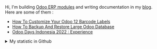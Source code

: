 Hi, I'm building [Odoo ERP modules](https://apps.odoo.com/apps/browse?repo_maintainer_id=276647) and writing documentation in my [blog](https://blog.altela.com). Here are some of them :
<!-- BLOG-POST-LIST:START -->
- [How To Customize Your Odoo 12 Barcode Labels](https://blog.altela.net/2023/01/how-to-customize-your-odoo-12-barcode.html)
- [How To Backup And Restore Large Odoo Database](https://blog.altela.net/2023/01/how-to-backup-and-restore-large-odoo.html)
- [Odoo Days Indonesia 2022 : Experience](https://blog.altela.net/2022/12/odoo-days-indonesia-2022-experience.html)
<!-- BLOG-POST-LIST:END -->


<details>
    <summary>My statistic in Github</summary>
<div>

<img height="154" src="https://github-readme-stats.vercel.app/api?username=altela&count_private=true&theme=github_dark&hide_border=true&show_icons=true&include_all_commits=true&hide_rank=false&custom_title=Activity%20On%20GitHub" />
  
<img height="154" src="https://github-readme-stats.vercel.app/api/top-langs/?username=altela&layout=compact&theme=github_dark&&langs_count=10&hide_border=true&custom_title=Repository's%20Composition%20Languages" />
</div>
    
<!--START_SECTION:waka-->

```text
Python             12 hrs 33 mins  ████████████████████████░   95.90 %
XML                27 mins         █░░░░░░░░░░░░░░░░░░░░░░░░   03.54 %
HTML               2 mins          ░░░░░░░░░░░░░░░░░░░░░░░░░   00.33 %
Text               1 min           ░░░░░░░░░░░░░░░░░░░░░░░░░   00.15 %
textmate           0 secs          ░░░░░░░░░░░░░░░░░░░░░░░░░   00.04 %
Shell Script       0 secs          ░░░░░░░░░░░░░░░░░░░░░░░░░   00.02 %
```

<!--END_SECTION:waka-->

</details>

<!-- Waka documentation : https://medium.com/@JakenH/show-off-your-coding-stats-on-your-github-profile-using-wakatime-ce3ceb1063b5 -->
